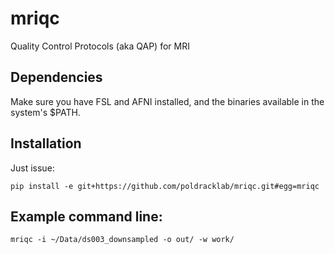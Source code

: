 # mriqc
Quality Control Protocols (aka QAP) for MRI


## Dependencies
Make sure you have FSL and AFNI installed, and the binaries available
in the system's $PATH.

## Installation
Just issue:

```
pip install -e git+https://github.com/poldracklab/mriqc.git#egg=mriqc
```

## Example command line:

```
mriqc -i ~/Data/ds003_downsampled -o out/ -w work/
```
